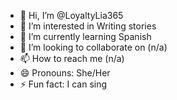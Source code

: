 - 👋 Hi, I’m @LoyaltyLia365
- 👀 I’m interested in Writing stories
- 🌱 I’m currently learning Spanish
- 💞️ I’m looking to collaborate on (n/a)
- 📫 How to reach me (n/a)
- 😄 Pronouns: She/Her
- ⚡ Fun fact: I can sing

<!---
LoyaltyLia365/LoyaltyLia365 is a ✨ special ✨ repository because its `README.md` (this file) appears on your GitHub profile.
You can click the Preview link to take a look at your changes.
--->
